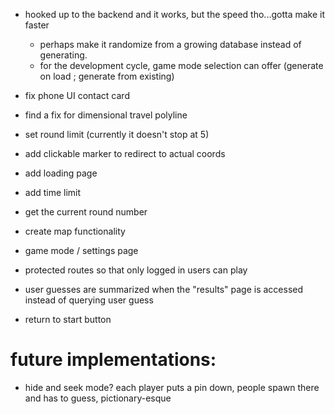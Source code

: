 - hooked up to the backend and it works, but the speed tho...gotta make it faster
    - perhaps make it randomize from a growing database instead of generating.
    - for the development cycle, game mode selection can offer (generate on load ; generate from existing)

- fix phone UI contact card
- find a fix for dimensional travel polyline

- set round limit (currently it doesn't stop at 5)
- add clickable marker to redirect to actual coords
- add loading page
- add time limit
- get the current round number
- create map functionality
- game mode / settings page
- protected routes so that only logged in users can play
- user guesses are summarized when the "results" page is accessed instead of querying user guess
- return to start button

# future implementations:

- hide and seek mode? each player puts a pin down, people spawn there and has to guess, pictionary-esque

